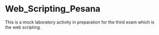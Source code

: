 # Web_Scripting_Pesana
This is a mock laboratory activity in preparation for the third exam which is the web scripting.
